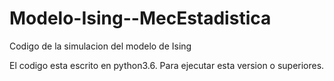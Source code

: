 # Modelo-Ising--MecEstadistica
Codigo de la simulacion del modelo de Ising

El codigo esta escrito en python3.6. Para ejecutar esta version o superiores.  
